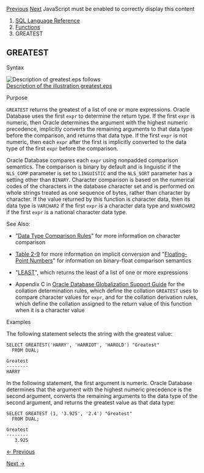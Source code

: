 [Previous](from_vector.md) [Next](GROUP_ID.md) JavaScript must be enabled
to correctly display this content

  1. [SQL Language Reference ](index.md)
  2. [Functions](Functions.md)
  3. GREATEST 

## GREATEST

Syntax

![Description of greatest.eps
follows](https://docs.oracle.com/en/database/oracle/oracle-database/23/sqlrf/img/greatest.gif)  
[Description of the illustration greatest.eps](img_text/greatest.md)

Purpose

`GREATEST` returns the greatest of a list of one or more expressions. Oracle
Database uses the first `expr` to determine the return type. If the first
`expr` is numeric, then Oracle determines the argument with the highest
numeric precedence, implicitly converts the remaining arguments to that data
type before the comparison, and returns that data type. If the first `expr` is
not numeric, then each `expr` after the first is implicitly converted to the
data type of the first `expr` before the comparison.

Oracle Database compares each `expr` using nonpadded comparison semantics. The
comparison is binary by default and is linguistic if the `NLS_COMP` parameter
is set to `LINGUISTIC` and the `NLS_SORT` parameter has a setting other than
`BINARY`. Character comparison is based on the numerical codes of the
characters in the database character set and is performed on whole strings
treated as one sequence of bytes, rather than character by character. If the
value returned by this function is character data, then its data type is
`VARCHAR2` if the first `expr` is a character data type and `NVARCHAR2` if the
first `expr` is a national character data type.

See Also:

  * "[Data Type Comparison Rules](Data-Type-Comparison-Rules.md#GUID-1563C817-86BF-430B-99AB-322EE2E29187)" for more information on character comparison 

  * [Table 2-9](Data-Type-Comparison-Rules.md#GUID-98BE3A78-6E33-4181-B5CB-D96FD9DC1694__G195937 "An X in a cell indicates implicit conversion of the data types") for more information on implicit conversion and "[Floating-Point Numbers](Data-Types.md#GUID-F579F4B8-EF13-4CAF-9B06-03B076861C41)" for information on binary-float comparison semantics 

  * "[LEAST](LEAST.md#GUID-0198D71B-051A-41D9-8E9C-599E24692556)", which returns the least of a list of one or more expressions 

  * Appendix C in [Oracle Database Globalization Support Guide](/pls/topic/lookup?ctx=en/database/oracle/oracle-database/23/sqlrf&id=NLSPG-GUID-AFCE41ED-775B-4A00-AF38-C436776AE0C5) for the collation determination rules, which define the collation `GREATEST` uses to compare character values for `expr`, and for the collation derivation rules, which define the collation assigned to the return value of this function when it is a character value 

Examples

The following statement selects the string with the greatest value:

    
    
    SELECT GREATEST('HARRY', 'HARRIOT', 'HAROLD') "Greatest"
      FROM DUAL;
     
    Greatest
    --------
    HARRY
    

In the following statement, the first argument is numeric. Oracle Database
determines that the argument with the highest numeric precedence is the second
argument, converts the remaining arguments to the data type of the second
argument, and returns the greatest value as that data type:

    
    
    SELECT GREATEST (1, '3.925', '2.4') "Greatest"
      FROM DUAL;
    
    Greatest
    --------
       3.925


[← Previous](from_vector.md)

[Next →](GROUP_ID.md)
